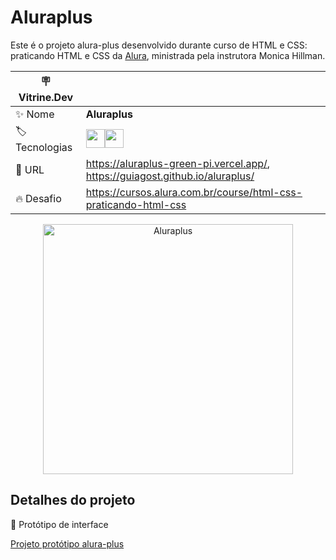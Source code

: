 <!--<p align="center"><img width="600"  alt="resultadoAula1" src="https://github.com/GuiAgost/aluraplus/assets/76624588/c4673aad-12bc-487c-9330-07852d4f098d"></p>-->

# Aluraplus

Este é o projeto alura-plus desenvolvido durante curso de HTML e CSS: praticando HTML e CSS da [Alura](https://www.alura.com.br/), ministrada pela instrutora Monica Hillman.

| :placard: Vitrine.Dev |     |
| -------------  | --- |
| :sparkles: Nome        | **Aluraplus**
| :label: Tecnologias | <img src="https://cdn.jsdelivr.net/gh/devicons/devicon/icons/html5/html5-plain-wordmark.svg" width="30" hedight="30"/><img src="https://cdn.jsdelivr.net/gh/devicons/devicon/icons/css3/css3-plain-wordmark.svg" width="30" hedight="30"/>
| :rocket: URL         | https://aluraplus-green-pi.vercel.app/, https://guiagost.github.io/aluraplus/
| :fire: Desafio     | https://cursos.alura.com.br/course/html-css-praticando-html-css

<!-- Inserir imagem com a #vitrinedev ao final do link -->
<!-- ![](https://github.com/GuiAgost/aluraplus/assets/76624588/460ef80a-da02-4d33-a4f0-8b9fc2a11bef#vitrinedev) -->
<p align="center"><img width="400"  alt="Aluraplus" src="https://github.com/GuiAgost/aluraplus/assets/76624588/460ef80a-da02-4d33-a4f0-8b9fc2a11bef#vitrinedev"></p>

## Detalhes do projeto

🔗 Protótipo de interface

[Projeto protótipo alura-plus](https://www.figma.com/file/tFDVyNuKhrT2G03k2dCstW/Alura-Plus---Layout?node-id=1%3A77)








